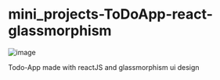 # mini_projects-ToDoApp-react-glassmorphism

![image](https://user-images.githubusercontent.com/63547913/147360216-5dc54a40-45dc-48d3-b2de-7261af49cbbe.png)

Todo-App made with reactJS and glassmorphism ui design
